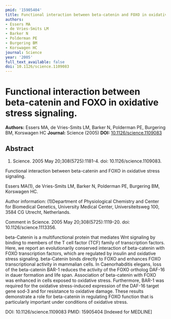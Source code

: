 ```yaml
---
pmid: '15905404'
title: Functional interaction between beta-catenin and FOXO in oxidative stress signaling.
authors:
- Essers MA
- de Vries-Smits LM
- Barker N
- Polderman PE
- Burgering BM
- Korswagen HC
journal: Science
year: '2005'
full_text_available: false
doi: 10.1126/science.1109083
---
```


# Functional interaction between beta-catenin and FOXO in oxidative stress signaling.
**Authors:** Essers MA, de Vries-Smits LM, Barker N, Polderman PE, Burgering BM, Korswagen HC
**Journal:** Science (2005)
**DOI:** [10.1126/science.1109083](https://doi.org/10.1126/science.1109083)

## Abstract

1. Science. 2005 May 20;308(5725):1181-4. doi: 10.1126/science.1109083.

Functional interaction between beta-catenin and FOXO in oxidative stress 
signaling.

Essers MA(1), de Vries-Smits LM, Barker N, Polderman PE, Burgering BM, Korswagen 
HC.

Author information:
(1)Department of Physiological Chemistry and Center for Biomedical Genetics, 
University Medical Center, Universiteitsweg 100, 3584 CG Utrecht, Netherlands.

Comment in
    Science. 2005 May 20;308(5725):1119-20. doi: 10.1126/science.1113356.

beta-Catenin is a multifunctional protein that mediates Wnt signaling by binding 
to members of the T cell factor (TCF) family of transcription factors. Here, we 
report an evolutionarily conserved interaction of beta-catenin with FOXO 
transcription factors, which are regulated by insulin and oxidative stress 
signaling. beta-Catenin binds directly to FOXO and enhances FOXO transcriptional 
activity in mammalian cells. In Caenorhabditis elegans, loss of the beta-catenin 
BAR-1 reduces the activity of the FOXO ortholog DAF-16 in dauer formation and 
life span. Association of beta-catenin with FOXO was enhanced in cells exposed 
to oxidative stress. Furthermore, BAR-1 was required for the oxidative 
stress-induced expression of the DAF-16 target gene sod-3 and for resistance to 
oxidative damage. These results demonstrate a role for beta-catenin in 
regulating FOXO function that is particularly important under conditions of 
oxidative stress.

DOI: 10.1126/science.1109083
PMID: 15905404 [Indexed for MEDLINE]
